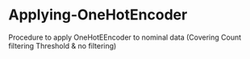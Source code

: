 # Applying-OneHotEncoder
Procedure to apply OneHotEEncoder to nominal data (Covering Count filtering Threshold &amp; no filtering)
